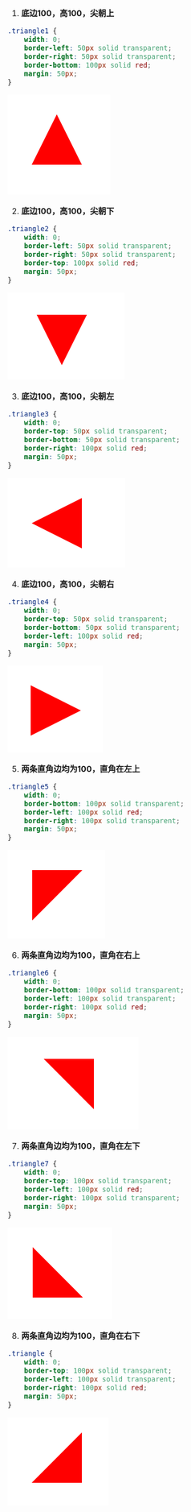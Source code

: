 <font size=3>

1. **底边100，高100，尖朝上**

```css
.triangle1 {
    width: 0;
    border-left: 50px solid transparent;
    border-right: 50px solid transparent;
    border-bottom: 100px solid red;
    margin: 50px;
}
```
![image](../images/08triangle/1.PNG)

2. **底边100，高100，尖朝下**

```css
.triangle2 {
    width: 0;
    border-left: 50px solid transparent;
    border-right: 50px solid transparent;
    border-top: 100px solid red;
    margin: 50px;
}
```
![image](../images/08triangle/2.png)

3. **底边100，高100，尖朝左**

```css
.triangle3 {
    width: 0;
    border-top: 50px solid transparent;
    border-bottom: 50px solid transparent;
    border-right: 100px solid red;
    margin: 50px;
}
```
![image](../images/08triangle/3.png)

4. **底边100，高100，尖朝右**

```css
.triangle4 {
    width: 0;
    border-top: 50px solid transparent;
    border-bottom: 50px solid transparent;
    border-left: 100px solid red;
    margin: 50px;
}
```
![image](../images/08triangle/4.png)

5. **两条直角边均为100，直角在左上**

```css
.triangle5 {
    width: 0;
    border-bottom: 100px solid transparent;
    border-left: 100px solid red;
    border-right: 100px solid transparent;
    margin: 50px;
}
```
![image](../images/08triangle/5.png)

6. **两条直角边均为100，直角在右上**

```css
.triangle6 {
    width: 0;
    border-bottom: 100px solid transparent;
    border-left: 100px solid transparent;
    border-right: 100px solid red;
    margin: 50px;
}
```
![image](../images/08triangle/6.png)

7. **两条直角边均为100，直角在左下**

```css
.triangle7 {
    width: 0;
    border-top: 100px solid transparent;
    border-left: 100px solid red;
    border-right: 100px solid transparent;
    margin: 50px;
}
```
![image](../images/08triangle/7.png)

8. **两条直角边均为100，直角在右下**

```css
.triangle {
    width: 0;
    border-top: 100px solid transparent;
    border-left: 100px solid transparent;
    border-right: 100px solid red;
    margin: 50px;
}
```
![image](../images/08triangle/8.png)
</font>